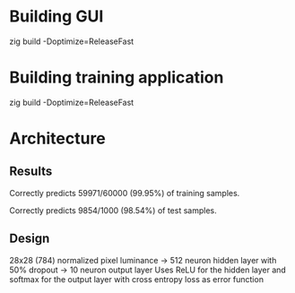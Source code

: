 # Building GUI
zig build -Doptimize=ReleaseFast

# Building training application
zig build -Doptimize=ReleaseFast

# Architecture
## Results
Correctly predicts 59971/60000 (99.95%) of training samples.

Correctly predicts 9854/1000   (98.54%) of test samples.

## Design
28x28 (784) normalized pixel luminance -> 512 neuron hidden layer with 50% dropout -> 10 neuron output layer
Uses ReLU for the hidden layer and softmax for the output layer with cross entropy loss as error function
